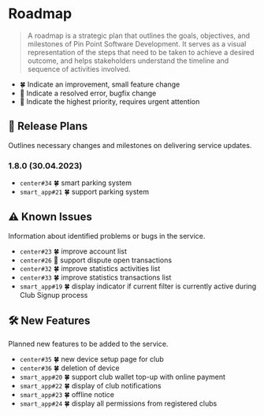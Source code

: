 # Roadmap

> A roadmap is a strategic plan that outlines the goals, objectives, and milestones of Pin Point Software Development. It serves as a visual representation of the steps that need to be taken to achieve a desired outcome, and helps stakeholders understand the timeline and sequence of activities involved.

- 🍀 Indicate an improvement, small feature change
- 🐞 Indicate a resolved error, bugfix change
- 🚨 Indicate the highest priority, requires urgent attention

## 🚧 Release Plans

Outlines necessary changes and milestones on delivering service updates.

### 1.8.0 (30.04.2023)

- `center#34` 🍀 smart parking system
- `smart_app#21` 🍀 support parking system

## ⚠️ Known Issues

Information about identified problems or bugs in the service.

- `center#23` 🍀 improve account list
- `center#26` 🐞 support dispute open transactions
- `center#32` 🍀 improve statistics activities list
- `center#33` 🍀 improve statistics transactions list
- `smart_app#19` 🍀 display indicator if current filter is currently active during Club Signup process

## 🛠️ New Features

Planned new features to be added to the service.

- `center#35` 🍀 new device setup page for club
- `center#36` 🍀 deletion of device
- `smart_app#20` 🍀 support club wallet top-up with online payment
- `smart_app#22` 🍀 display of club notifications
- `smart_app#23` 🍀 offline notice
- `smart_app#24` 🍀 display all permissions from registered clubs
